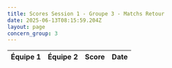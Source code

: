 ```yaml
---
title: Scores Session 1 - Groupe 3 - Matchs Retour
date: 2025-06-13T08:15:59.204Z
layout: page
concern_group: 3
---
```




| Équipe 1 | Équipe 2 | Score | Date |
|----------|----------|-------|------|

